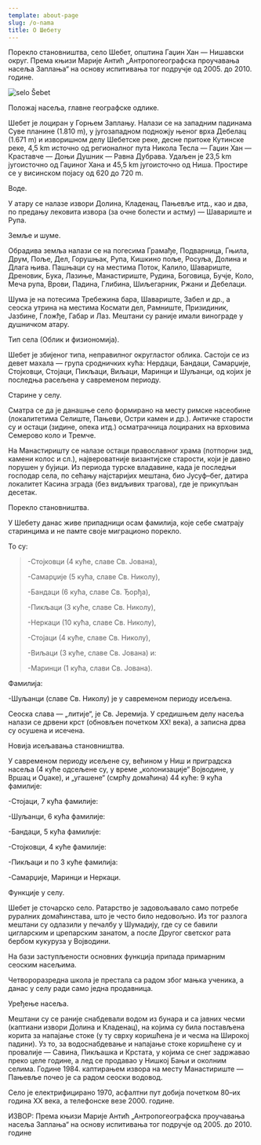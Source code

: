 ```yaml
---
template: about-page
slug: /o-nama
title: O Шебету
---
```

Порекло становништва, село Шебет, општина Гаџин Хан — Нишавски округ. Према књизи Марије Антић „Антропогеографска проучавања насеља Заплања“ на основу испитивања тог подручје од 2005. до 2010. године.

![selo Šebet](/assets/šebet-moj.jpg "Šebet")



Положај насеља, главне географске одлике.

Шебет је лоциран у Горњем Заплању. Налази се на западним падинама Суве планине (1.810 m), y југозападном подножју њеног врха Дебелац (1.671 m) и изворишном делу Шебетске реке, десне притоке Кутинске реке, 4,5 km источно од регионалног пута Никола Тесла — Гаџин Хан — Краставче — Доњи Душник — Равна Дубрава. Удаљен је 23,5 km југоисточно од Гаџиног Хана и 45,5 km југоисточно од Ниша. Простире се у висинском појасу од 620 до 720 m.

Воде.

У атару се налазе извори Долина, Кладенац, Пањевље итд., као и два, по предању лековита извора (за очне болести и астму) — Шавариште и Рупа.

Земље и шуме.

Обрадива земља налази се на погесима Грамађе, Подварница, Гњила, Друм, Поље, Дел, Горушњак, Рупа, Кишкино поље, Росуља, Долина и Длага њива. Пашњаци су на местима Поток, Калило, Шавариште, Дреновик, Бука, Лазиње, Манастириште, Рудина, Боговица, Бучје, Коло, Меча рупа, Врови, Падина, Глибина, Шиљегарник, Ржани и Дебелаци.

Шума је на потесима Требежина бара, Шавариште, Забел и др., а сеоска утрина на местима Космати дел, Рамниште, Призидиник, Јазбине, Гложђе, Габар и Лаз. Мештани су раније имали винограде у душничком атару.

Тип села (Облик и физиономија).

Шебет је збијеног типа, неправилног округластог облика. Састоји се из девет махала — група сродничких кућа: Нердаци, Бандаци, Самарџије, Стојковци, Стојаци, Пикљаци, Виљаци, Маринци и Шуљанци, од којих је последња расељена у савременом периоду.

Старине у селу.

Сматра се да је данашње село формирано на месту римске насеобине (локалитетима Селиште, Пањеви, Остри камен и др.). Античке старости су и остаци (зидине, опека итд.) осматрачница лоцираних на врховима Семерово коло и Тремче.

На Манастиришту се налазе остаци православног храма (потпорни зид, камени колос и сл.), највероватније византијске старости, који је давно порушен у бујици. Из периода турске владавине, када је последњи господар села, по сећању најстаријих мештана, био Јусуф–бег, датира локалитет Касина зграда (без видљивих трагова), где је прикупљан десетак.

Порекло становништва.

У Шебету данас живе припадници осам фамилија, које себе сматрају старинцима и не памте своје миграционо порекло.

To су:

> \-Стојковци (4 куће, славе Св. Јована),
>
> \-Самарџије (5 кућа, славе Св. Николу),
>
> \-Бандаци (6 кућа, славе Св. Ђорђа),
>
> \-Пикљаци (3 куће, славе Св. Николу),
>
> \-Неркаци (10 кућа, славе Св. Николу),
>
> \-Стојаци (4 куће, славе Св. Николу),
>
> \-Виљаци (3 куће, славе Св. Јована) и:
>
> \-Маринци (1 кућа, слави Св. Јована).

Фамилија:

\-Шуљанци (славе Св. Николу) је у савременом периоду исељена.

Сеоска слава — „литије“, је Св. Јеремија. У средишњем делу насеља налази се дрвени крст (обновљен почетком ХХ! века), а записна дрва су осушена и исечена.

Новија исељавања становништва.

У савременом периоду исељене су, већином у Ниш и приградска насеља (4 куће одсељене су, у време „колонизације“ Војводине, у Вршац и Оџаке), и „угашене“ (смрћу домаћина) 44 куће: 9 кућа фамилије:

\-Стојаци, 7 кућа фамилије:

\-Шуљанци, 6 кућа фамилије:

\-Бандаци, 5 кућа фамилије:

\-Стојковци, 4 куће фамилије:

\-Пикљаци и по 3 куће фамилија:

\-Самарџије, Маринци и Неркаци.

Функције у селу.

Шебет је сточарско село. Ратарство је задовољавало само потребе руралних домаћинстава, што је често било недовољно. Из тог разлога мештани су одлазили у печалбу у Шумадију, где су се бавили цигларским и црепарским занатом, а после Другог светског рата бербом кукуруза у Војводини.

На бази заступљености основних функција припада примарним сеоским насељима.

Четвороразредна школа је престала са радом због мањка ученика, а данас у селу ради само једна продавница.

Уређење насеља.

Мештани су се раније снабдевали водом из бунара и са јавних чесми (каптиани извори Долина и Кладенац), на којима су била постављена корита за напајање стоке (у ту сврху коришћена је и чесма на Широкој падини). Уз то, за водоснабдевање и напајање стоке коришћене су и провалије — Савина, Пикљашка и Крстата, у којима се снег задржавао преко целе године, а лед се продавао у Нишкој Бањи и околним селима. Године 1984. каптирањем извора на месту Манастириште — Пањевље почео је са радом сеоски водовод.

Село је електрифицирано 1970, асфалтни пут добија почетком 80–их година XX века, а телефонске везе 2000. године.

ИЗВОР: Према књизи Марије Антић „Антропогеографска проучавања насеља Заплања“ на основу испитивања тог подручје од 2005. до 2010. године
